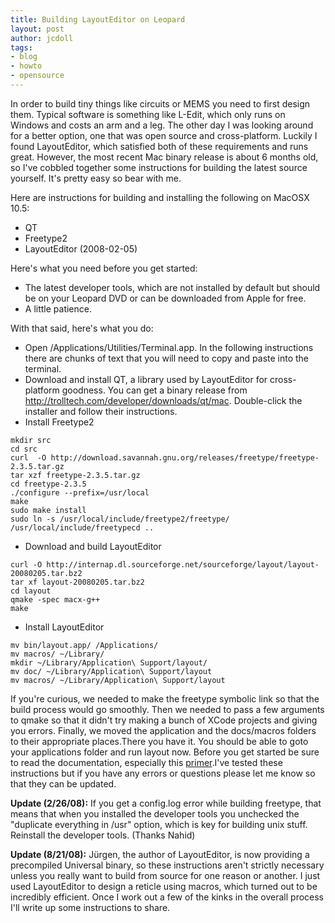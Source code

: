 ```yaml
---
title: Building LayoutEditor on Leopard
layout: post
author: jcdoll
tags:
- blog
- howto
- opensource
---
```


In order to build tiny things like circuits or MEMS you need to first design them. Typical software is something like L-Edit, which only runs on Windows and costs an arm and a leg. The other day I was looking around for a better option, one that was open source and cross-platform. Luckily I found LayoutEditor, which satisfied both of these requirements and runs great. However, the most recent Mac binary release is about 6 months old, so I've cobbled together some instructions for building the latest source yourself. It's pretty easy so bear with me.

Here are instructions for building and installing the following on MacOSX 10.5:
  * QT
  * Freetype2
  * LayoutEditor (2008-02-05)

Here's what you need before you get started:
  * The latest developer tools, which are not installed by default but should be on your Leopard DVD or can be downloaded from Apple for free.
  * A little patience.

With that said, here's what you do:
  * Open /Applications/Utilities/Terminal.app. In the following instructions there are chunks of text that you will need to copy and paste into the terminal.
  * Download and install QT, a library used by LayoutEditor for cross-platform goodness. You can get a binary release from http://trolltech.com/developer/downloads/qt/mac. Double-click the installer and follow their instructions.
  * Install Freetype2


```
mkdir src
cd src
curl  -O http://download.savannah.gnu.org/releases/freetype/freetype-2.3.5.tar.gz
tar xzf freetype-2.3.5.tar.gz
cd freetype-2.3.5
./configure --prefix=/usr/local
make
sudo make install
sudo ln -s /usr/local/include/freetype2/freetype/ /usr/local/include/freetypecd ..
```

  * Download and build LayoutEditor

```
curl -O http://internap.dl.sourceforge.net/sourceforge/layout/layout-20080205.tar.bz2
tar xf layout-20080205.tar.bz2
cd layout
qmake -spec macx-g++
make
```

  * Install LayoutEditor

```
mv bin/layout.app/ /Applications/
mv macros/ ~/Library/
mkdir ~/Library/Application\ Support/layout/
mv doc/ ~/Library/Application\ Support/layout
mv macros/ ~/Library/Application\ Support/layout
```

If you're curious, we needed to make the freetype symbolic link so that the build process would go smoothly. Then we needed to pass a few arguments to qmake so that it didn't try making a bunch of XCode projects and giving you errors. Finally, we moved the application and the docs/macros folders to their appropriate places.There you have it. You should be able to goto your applications folder and run layout now. Before you get started be sure to read the documentation, especially this [primer](http://layout.sourceforge.net/Introduction_to_LayoutEditor.pdf).I've tested these instructions but if you have any errors or questions please let me know so that they can be updated.

**Update (2/26/08):** If you get a config.log error while building freetype, that means that when you installed the developer tools you unchecked the "duplicate everything in /usr" option, which is key for building unix stuff. Reinstall the developer tools. (Thanks Nahid)

**Update (8/21/08):** Jürgen, the author of LayoutEditor, is now providing a precompiled Universal binary, so these instructions aren't strictly necessary unless you really want to build from source for one reason or another. I just used LayoutEditor to design a reticle using macros, which turned out to be incredibly efficient. Once I work out a few of the kinks in the overall process I'll write up some instructions to share.
